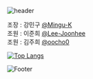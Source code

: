 ![header](https://capsule-render.vercel.app/api?type=rounded&color=auto&height=120&section=header&text=3조github!&fontSize=40)


조장 : 강민구 [@Mingu-K](https://github.com/Mingu-K)   
조원 : 이준희 [@Lee-Joonhee](https://github.com/Lee-Joonhee)    
조원 : 김주희 [@oocho0](https://github.com/oocho0)   

[![Top Langs](https://github-readme-stats.vercel.app/api/top-langs/?username=oocho0)](https://github.com/oocho0/github-readme-stats)


![Footer](https://capsule-render.vercel.app/api?type=waving&color=auto&height=150&section=footer)
